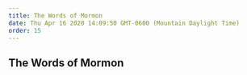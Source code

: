 ```yaml
---
title: The Words of Mormon
date: Thu Apr 16 2020 14:09:50 GMT-0600 (Mountain Daylight Time)
order: 15
---
```


## The Words of Mormon